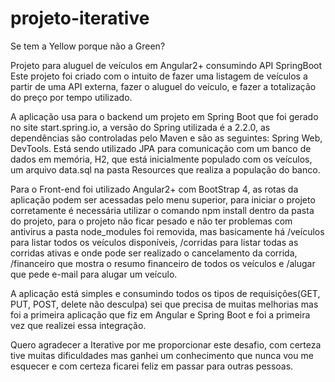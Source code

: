 # projeto-iterative
Se tem a Yellow porque não a Green?

Projeto para aluguel de veículos em Angular2+ consumindo API SpringBoot
Este projeto foi criado com o intuito de fazer uma listagem de veículos a partir de uma API externa, fazer o aluguel do veículo, 
e fazer a totalização do preço por tempo utilizado.

A aplicação usa para o backend um projeto em Spring Boot que foi gerado no site start.spring.io, a versão do Spring utilizada é a 2.2.0,
as dependências são controladas pelo Maven e são as seguintes: Spring Web, DevTools.
Está sendo utilizado JPA para comunicação com um banco de dados em memória, H2, que está inicialmente populado com os veículos, um arquivo data.sql
na pasta Resources que realiza a população do banco. 

Para o Front-end foi utilizado Angular2+ com BootStrap 4, as rotas da aplicação podem ser acessadas pelo menu superior, para iniciar o projeto corretamente é necessária utilizar o comando npm install dentro da pasta do projeto, para o projeto não ficar pesado e não ter problemas com antivirus a pasta node_modules foi removida, mas basicamente há /veículos para listar todos os veículos disponíveis, /corridas para listar todas as corridas ativas e onde pode ser realizado o cancelamento
da corrida, /financeiro que mostra o resumo financeiro de todos os veículos e /alugar que pede e-mail para alugar um veículo.

A aplicação está simples e consumindo todos os tipos de requisições(GET, PUT, POST, delete não desculpa) sei que precisa de muitas melhorias 
mas foi a primeira aplicação que fiz em Angular e Spring Boot e foi a primeira vez que realizei essa integração.

Quero agradecer a Iterative por me proporcionar este desafio, com certeza tive muitas dificuldades mas ganhei um conhecimento que nunca vou me esquecer
e com certeza ficarei feliz em passar para outras pessoas.
